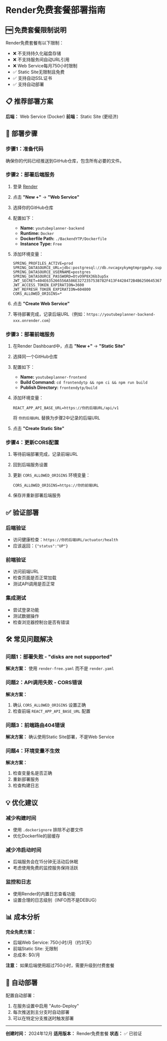 # Render免费套餐部署指南

## 🆓 免费套餐限制说明

Render免费套餐有以下限制：
- ❌ 不支持持久化磁盘存储
- ❌ 不支持服务间自动URL引用
- ❌ Web Service每月750小时限制
- ✅ Static Site无限制且免费
- ✅ 支持自动SSL证书
- ✅ 支持自动部署

## 📋 推荐部署方案

**后端：** Web Service (Docker)
**前端：** Static Site (更经济)

## 🚀 部署步骤

### 步骤1：准备代码

确保你的代码已经推送到GitHub仓库，包含所有必要的文件。

### 步骤2：部署后端服务

1. 登录 [Render](https://render.com)
2. 点击 **"New +"** → **"Web Service"**
3. 选择你的GitHub仓库
4. 配置如下：
   - **Name:** `youtubeplanner-backend`
   - **Runtime:** `Docker`  
   - **Dockerfile Path:** `./BackendYTP/Dockerfile`
   - **Instance Type:** `Free`

5. 添加环境变量：
   ```
   SPRING_PROFILES_ACTIVE=prod
   SPRING_DATASOURCE_URL=jdbc:postgresql://db.nvcagxykymgtmprggwhy.supabase.co:5432/postgres
   SPRING_DATASOURCE_USERNAME=postgres
   SPRING_DATASOURCE_PASSWORD=OtvO9P8X36b3up5x
   JWT_SECRET=404E635266556A586E3272357538782F413F4428472B4B6250645367566B5970
   JWT_ACCESS_TOKEN_EXPIRATION=3600
   JWT_REFRESH_TOKEN_EXPIRATION=604800
   CORS_ALLOWED_ORIGINS=*
   ```

6. 点击 **"Create Web Service"**

7. 等待部署完成，记录后端URL（例如：`https://youtubeplanner-backend-xxx.onrender.com`）

### 步骤3：部署前端服务

1. 在Render Dashboard中，点击 **"New +"** → **"Static Site"**
2. 选择同一个GitHub仓库
3. 配置如下：
   - **Name:** `youtubeplanner-frontend`
   - **Build Command:** `cd frontendytp && npm ci && npm run build`
   - **Publish Directory:** `frontendytp/build`

4. 添加环境变量：
   ```
   REACT_APP_API_BASE_URL=https://你的后端URL/api/v1
   ```
   将 `你的后端URL` 替换为步骤2中记录的后端URL

5. 点击 **"Create Static Site"**

### 步骤4：更新CORS配置

1. 等待前端部署完成，记录前端URL
2. 回到后端服务设置
3. 更新 `CORS_ALLOWED_ORIGINS` 环境变量：
   ```
   CORS_ALLOWED_ORIGINS=https://你的前端URL
   ```

4. 保存并重新部署后端服务

## ✅ 验证部署

### 后端验证
- 访问健康检查：`https://你的后端URL/actuator/health`
- 应该返回：`{"status":"UP"}`

### 前端验证
- 访问前端URL
- 检查页面是否正常加载
- 测试API调用是否正常

### 集成测试
- 尝试登录功能
- 测试数据操作
- 检查浏览器控制台是否有错误

## 🛠️ 常见问题解决

### 问题1：部署失败 - "disks are not supported"
**解决方案：** 使用 `render-free.yaml` 而不是 `render.yaml`

### 问题2：API调用失败 - CORS错误
**解决方案：** 
1. 确认 `CORS_ALLOWED_ORIGINS` 设置正确
2. 检查前端 `REACT_APP_API_BASE_URL` 配置

### 问题3：前端路由404错误
**解决方案：** 确认使用Static Site部署，不是Web Service

### 问题4：环境变量不生效
**解决方案：** 
1. 检查变量名是否正确
2. 重新部署服务
3. 检查构建日志

## 💡 优化建议

### 减少构建时间
- 使用 `.dockerignore` 排除不必要文件
- 优化Dockerfile的层缓存

### 减少冷启动时间
- 后端服务会在15分钟无活动后休眠
- 考虑使用免费的监控服务保持活跃

### 监控和日志
- 使用Render的内置日志查看功能
- 设置合理的日志级别（INFO而不是DEBUG）

## 📊 成本分析

**完全免费方案：**
- 后端Web Service: 750小时/月（约31天）
- 前端Static Site: 无限制
- 总成本: $0/月

**注意：** 如果后端使用超过750小时，需要升级到付费套餐

## 🔄 自动部署

配置自动部署：
1. 在服务设置中启用 "Auto-Deploy"
2. 每次推送到主分支时自动部署
3. 可以在特定分支推送时触发部署

---

**创建时间：** 2024年12月
**适用版本：** Render免费套餐
**状态：** ✅ 已验证 